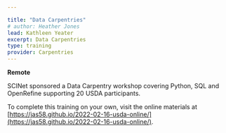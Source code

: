 ```yaml
---

title: "Data Carpentries"
# author: Heather Jones
lead: Kathleen Yeater
excerpt: Data Carpentries
type: training
provider: Carpentries
---
```


**Remote**   

SCINet sponsored a Data Carpentry workshop covering Python, SQL and OpenRefine supporting 20 USDA participants.

To complete this training on your own, visit the online materials at [https://jas58.github.io/2022-02-16-usda-online/](https://jas58.github.io/2022-02-16-usda-online/).

